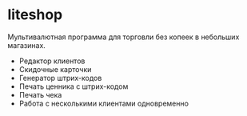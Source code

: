 # liteshop
Мультивалютная программа для торговли без копеек в небольших магазинах.
- Редактор клиентов
- Скидочные карточки
- Генератор штрих-кодов
- Печать ценника с штрих-кодом
- Печать чека
- Работа с несколькими клиентами одновременно
